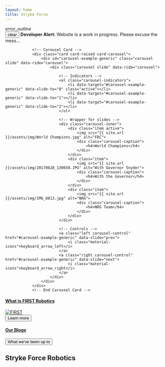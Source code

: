 ```yaml
---
layout: home
title: Stryke Force
---
```


<div class="alert alert-danger">
		 <div class="container-fluid">
	 <div class="alert-icon">
		<i class="material-icons">error_outline</i>
	</div>
	<button type="button" class="close" data-dismiss="alert" aria-label="Close">
		<span aria-hidden="true"><i class="material-icons">clear</i></span>
	</button>
				 <b>Developer Alert:</b> Website is a work in progress.  Please excuse the mess...
		</div>
</div>

<div class="section" id="carousel">
	<div class="container">
		<div class="row">
			<div class="col-md-8 col-md-offset-2">

				<!-- Carousel Card -->
				<div class="card card-raised card-carousel">
					<div id="carousel-example-generic" class="carousel slide" data-ride="carousel">
						<div class="carousel slide" data-ride="carousel">

							<!-- Indicators -->
							<ol class="carousel-indicators">
								<li data-target="#carousel-example-generic" data-slide-to="0" class="active"></li>
								<li data-target="#carousel-example-generic" data-slide-to="1"></li>
								<li data-target="#carousel-example-generic" data-slide-to="2"></li>
							</ol>

							<!-- Wrapper for slides -->
							<div class="carousel-inner">
								<div class="item active">
									<img src="{{ site.url }}/assets/img/World Champions.jpg" alt="FRC">
									<div class="carousel-caption">
										<h4>World Champions</h4>
									</div>
								</div>
								<div class="item">
									<img src="{{ site.url }}/assets/img/20170628_130650.JPG" alt="With Governor Snyder">
									<div class="carousel-caption">
										<h4>With the Governor</h4>
									</div>
								</div>
								<div class="item">
									<img src="{{ site.url }}/assets/img/IMG_8813.jpg" alt="NRG">
									<div class="carousel-caption">
										<h4>NRG Team</h4>
									</div>
								</div>
							</div>

							<!-- Controls -->
							<a class="left carousel-control" href="#carousel-example-generic" data-slide="prev">
								<i class="material-icons">keyboard_arrow_left</i>
							</a>
							<a class="right carousel-control" href="#carousel-example-generic" data-slide="next">
								<i class="material-icons">keyboard_arrow_right</i>
							</a>
						</div>
					</div>
				</div>
				<!-- End Carousel Card -->
</div>
</div>
</div>


<div class="section section-examples">
    <div class="container-fluid text-center">
        <div class="row">
            <div class="col-md-6">
                <a href="{{ site.url }}/first.html" target="_blank">
                    <h4>What is FIRST Robotics</h4>
										<img src="{{ site.url }}/assets/img/first-logo-200px.png" alt="FIRST"><br>
										<button class="btn btn-simple btn-primary btn-lg">Learn more</button>
                </a>
            </div>
            <div class="col-md-6">
                <a href="{{ site.url }}/blog.html" target="_blank">
                    <h4>Our Blogs</h4>
                    <button class="btn btn-simple btn-primary btn-lg">What we've been up to</button>
                </a>
            </div>
        </div>
    </div>
</div>

<div class="section section-basic">
	<div class="container">
        <div class="title">
            <h2>Stryke Force Robotics</h2>
				</div>
		</div>

<div class="space-70">
</div>
